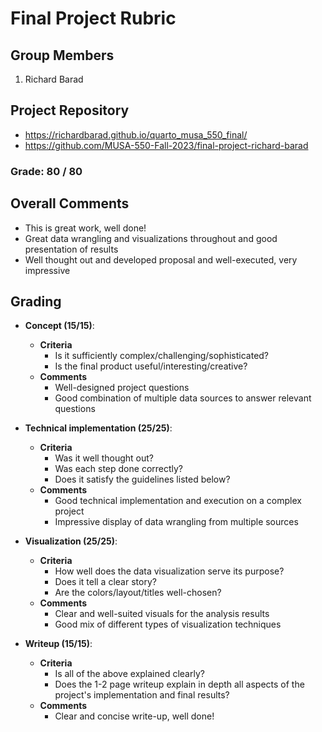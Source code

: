 # Final Project Rubric

## Group Members

1. Richard Barad

## Project Repository

- https://richardbarad.github.io/quarto_musa_550_final/
- https://github.com/MUSA-550-Fall-2023/final-project-richard-barad


### Grade:  80 / 80

## Overall Comments

- This is great work, well done!
- Great data wrangling and visualizations throughout and good presentation of results
- Well thought out and developed proposal and well-executed, very impressive

## Grading

- **Concept (15/15)**:
  - **Criteria**
    - Is it sufficiently complex/challenging/sophisticated?
    - Is the final product useful/interesting/creative?
  - **Comments**
    - Well-designed project questions
    - Good combination of multiple data sources to answer relevant questions

- **Technical implementation (25/25)**:

  - **Criteria**
    - Was it well thought out?
    - Was each step done correctly?
    - Does it satisfy the guidelines listed below?
  - **Comments**
    - Good technical implementation and execution on a complex project
    - Impressive display of data wrangling from multiple sources
   

- **Visualization (25/25)**:
  - **Criteria**
    - How well does the data visualization serve its purpose?
    - Does it tell a clear story?
    - Are the colors/layout/titles well-chosen?
  - **Comments**
    - Clear and well-suited visuals for the analysis results
    - Good mix of different types of visualization techniques


- **Writeup (15/15)**:
  - **Criteria**
    - Is all of the above explained clearly?
    - Does the 1-2 page writeup explain in depth all aspects of the project's implementation and final results?
  - **Comments**
    - Clear and concise write-up, well done!

